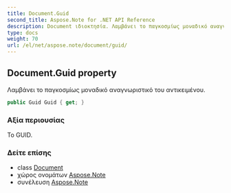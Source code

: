 ```yaml
---
title: Document.Guid
second_title: Aspose.Note for .NET API Reference
description: Document ιδιοκτησία. Λαμβάνει το παγκοσμίως μοναδικό αναγνωριστικό του αντικειμένου.
type: docs
weight: 70
url: /el/net/aspose.note/document/guid/
---
```

## Document.Guid property

Λαμβάνει το παγκοσμίως μοναδικό αναγνωριστικό του αντικειμένου.

```csharp
public Guid Guid { get; }
```

### Αξία περιουσίας

Το GUID.

### Δείτε επίσης

* class [Document](../)
* χώρος ονομάτων [Aspose.Note](../../document/)
* συνέλευση [Aspose.Note](../../../)


